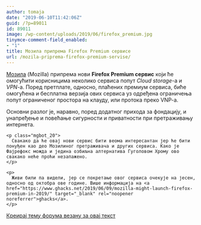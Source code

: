 ```yaml
---
author: tomaja
date: "2019-06-10T11:42:06Z"
guid: /?p=89011
id: 89011
image: /wp-content/uploads/2019/06/firefox_premium.jpg
tinymce-comment-field_enabled:
- "1"
title: Мозила припрема Firefox Premium сервисе
url: /mozila-priprema-firefox-premium-servise/
---
```

<a href="https://mozilla.org" target="_blank" rel="noopener noreferrer">Мозила</a> (Mozilla) припрема нови **Firefox Premium сервис** који ће омогућити корисницима неколико сервиса попут _Cloud storage_-a и _VPN_-a. Поред претплате, односно, плаћених премиум сервиса, биће омогућена и бесплатна верзија ових сервиса уз одређена ограничења попут ограниченог простора на клауду, или протока преко VNP-a.

<div id="newsbody" class="body">
  <div>
    <p class="mgbot_20">
      Основни разлог је, наравно, поред додатног прихода за фондацију, и унапређење и повећање сигурности и приватности при претраживању интернета.
    </p>
    
    <p class="mgbot_20">
      Свакако да ће овај нови сервис бити веома интересантан јер ће бити понуђен као део Мозилиног претраживача и других сервиса. Како је Фајрефокс можда и једина озбиљна алтернатива Гуголовом Хрому ово свакако неће проћи незапажено.
    </p>
    
    <p>
      Живи били па видели, јер се покретање овог сервиса очекује на јесен, односно од октобра ове године. Више информација на <a href="https://www.ghacks.net/2019/06/09/mozilla-might-launch-firefox-premium-in-2019/" target="_blank" rel="noopener noreferrer">ghacks</a>.
    </p>
  </div>
</div>

[Креирај тему форума везану за овај текст](https://linuxo.org/nova-tema-na-forumu/?se_pid=89011)